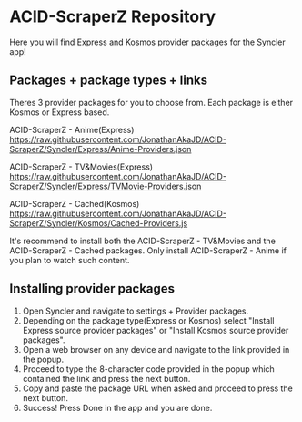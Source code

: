 # ACID-ScraperZ Repository

Here you will find Express and Kosmos provider packages for the Syncler app!

## Packages + package types + links

Theres 3 provider packages for you to choose from. Each package is either Kosmos or Express based.

ACID-ScraperZ - Anime(Express)
https://raw.githubusercontent.com/JonathanAkaJD/ACID-ScraperZ/Syncler/Express/Anime-Providers.json

ACID-ScraperZ - TV&Movies(Express)
https://raw.githubusercontent.com/JonathanAkaJD/ACID-ScraperZ/Syncler/Express/TVMovie-Providers.json

ACID-ScraperZ - Cached(Kosmos)
https://raw.githubusercontent.com/JonathanAkaJD/ACID-ScraperZ/Syncler/Kosmos/Cached-Providers.js

It's recommend to install both the ACID-ScraperZ - TV&Movies and the ACID-ScraperZ - Cached packages.
Only install ACID-ScraperZ - Anime if you plan to watch such content.

## Installing provider packages

1. Open Syncler and navigate to settings + Provider packages.
2. Depending on the package type(Express or Kosmos) select "Install Express source provider packages" or "Install Kosmos source provider packages".
3. Open a web browser on any device and navigate to the link provided in the popup.
4. Proceed to type the 8-character code provided in the popup which contained the link and press the next button.
5. Copy and paste the package URL when asked and proceed to press the next button.
6. Success! Press Done in the app and you are done.
